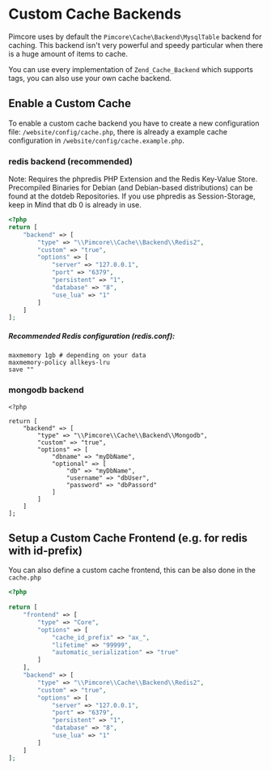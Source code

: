 # Custom Cache Backends

Pimcore uses by default the `Pimcore\Cache\Backend\MysqlTable` backend for caching. This backend 
isn't very powerful and speedy particular when there is a huge amount of items to cache.

You can use every implementation of `Zend_Cache_Backend` which supports tags, you can also use 
your own cache backend.

## Enable a Custom Cache
To enable a custom cache backend you have to create a new configuration file: `/website/config/cache.php`, 
there is already a example cache configuration in `/website/config/cache.example.php`. 

### redis backend (recommended)
Note: Requires the phpredis PHP Extension and the Redis Key-Value Store. Precompiled Binaries for 
Debian (and Debian-based distributions) can be found at the dotdeb Repositories. If you use 
phpredis as Session-Storage, keep in Mind that db 0 is already in use.

```php
<?php
return [
    "backend" => [
        "type" => "\\Pimcore\\Cache\\Backend\\Redis2",
        "custom" => "true",
        "options" => [
            "server" => "127.0.0.1",
            "port" => "6379",
            "persistent" => "1",
            "database" => "8",
            "use_lua" => "1"
        ]
    ]
];
```

##### Recommended Redis configuration (redis.conf): 
```
maxmemory 1gb # depending on your data
maxmemory-policy allkeys-lru
save ""
```

### mongodb backend
```
<?php
 
return [
    "backend" => [
        "type" => "\\Pimcore\\Cache\\Backend\\Mongodb",
        "custom" => "true",
        "options" => [
            "dbname" => "myDbName",
            "optional" => [
                "db" => "myDbName",
                "username" => "dbUser",
                "password" => "dbPassord"
            ]
        ]
    ]
];
```


## Setup a Custom Cache Frontend (e.g. for redis with id-prefix)
You can also define a custom cache frontend, this can be also done in the `cache.php`

```php
<?php
 
return [
    "frontend" => [
        "type" => "Core",
        "options" => [
            "cache_id_prefix" => "ax_",
            "lifetime" => "99999",
            "automatic_serialization" => "true"
        ]
    ],
    "backend" => [
        "type" => "\\Pimcore\\Cache\\Backend\\Redis2",
        "custom" => "true",
        "options" => [
            "server" => "127.0.0.1",
            "port" => "6379",
            "persistent" => "1",
            "database" => "8",
            "use_lua" => "1"
        ]
    ]
];
```
  
